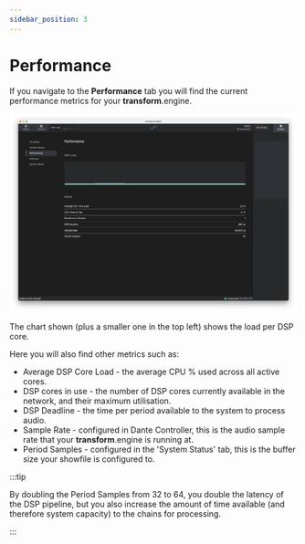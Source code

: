 ```yaml
---
sidebar_position: 3
---
```


# Performance

If you navigate to the **Performance** tab you will find the current performance metrics for your **transform**.engine.

![System status overview tab.](../../../../static/img/transformclient/system-performance.png)

The chart shown (plus a smaller one in the top left) shows the load per DSP core.

Here you will also find other metrics such as:

- Average DSP Core Load - the average CPU % used across all active cores.
- DSP cores in use - the number of DSP cores currently available in the network, and their maximum
  utilisation.
- DSP Deadline - the time per period available to the system to process audio.
- Sample Rate - configured in Dante Controller, this is the audio sample rate that your **transform**.engine is running at.
- Period Samples - configured in the 'System Status' tab, this is the buffer size your showfile is configured to.

:::tip

By doubling the Period Samples from 32 to 64, you double the latency of the DSP pipeline, but you
also increase the amount of time available (and therefore system capacity) to the chains for
processing.

:::
